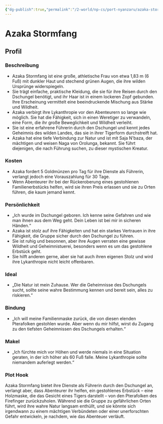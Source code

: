 ```yaml
---
{"dg-publish":true,"permalink":"/2-world/np-cs/port-nyanzaru/azaka-stormfang/"}
---
```



# Azaka Stormfang

## Profil

### Beschreibung

- Azaka Stormfang ist eine große, athletische Frau von etwa 1,83 m (6 Fuß) mit dunkler Haut und stechend grünen Augen, die ihre wilden Ursprünge widerspiegeln.
- Sie trägt einfache, praktische Kleidung, die sie für ihre Reisen durch den Dschungel benötigt, und ihr Haar ist in einem lockeren Zopf gebunden. Ihre Erscheinung vermittelt eine beeindruckende Mischung aus Stärke und Wildheit.
- Azaka verbirgt ihre Lykanthropie vor den Abenteurern so lange wie möglich. Sie hat die Fähigkeit, sich in einen Weretiger zu verwandeln, eine Form, die ihr große Beweglichkeit und Wildheit verleiht.
- Sie ist eine erfahrene Führerin durch den Dschungel und kennt jedes Geheimnis des wilden Landes, das sie in ihrer Tigerform durchstreift hat.
- Azaka hat eine tiefe Verbindung zur Natur und ist mit Saja N'baza, der mächtigen und weisen Naga von Orolunga, bekannt. Sie führt diejenigen, die nach Führung suchen, zu dieser mystischen Kreatur.

### Kosten

- Azaka fordert 5 Goldmünzen pro Tag für ihre Dienste als Führerin, verlangt jedoch eine Vorauszahlung für 30 Tage. 
- Wenn Abenteurer ihr bei der Rückeroberung eines gestohlenen Familienerbstücks helfen, wird sie ihren Preis erlassen und sie zu Orten führen, die kaum jemand kennt.

### Persönlichkeit

- „Ich wurde im Dschungel geboren. Ich kenne seine Gefahren und wie man ihnen aus dem Weg geht. Dein Leben ist bei mir in sicheren Händen.“
- Azaka ist stolz auf ihre Fähigkeiten und hat ein starkes Vertrauen in ihre Fähigkeit, die Gruppe sicher durch den Dschungel zu führen.
- Sie ist ruhig und besonnen, aber ihre Augen verraten eine gewisse Wildheit und Geheimnistuerei, besonders wenn es um das gestohlene Erbstück geht.
- Sie hilft anderen gerne, aber sie hat auch ihren eigenen Stolz und wird ihre Lykanthropie nicht leicht offenbaren.

### Ideal

- „Die Natur ist mein Zuhause. Wer die Geheimnisse des Dschungels sucht, sollte seine wahre Bestimmung kennen und bereit sein, alles zu riskieren.“

### Bindung

- „Ich will meine Familienmaske zurück, die von diesen elenden Pterafolken gestohlen wurde. Aber wenn du mir hilfst, wirst du Zugang zu den tiefsten Geheimnissen des Dschungels erhalten.“

### Makel

- „Ich fürchte mich vor Höhen und werde niemals in eine Situation geraten, in der ich höher als 60 Fuß falle. Meine Lykanthropie sollte niemandem auferlegt werden.“

### Plot Hook

Azaka Stormfang bietet ihre Dienste als Führerin durch den Dschungel an, verlangt aber, dass Abenteurer ihr helfen, ein gestohlenes Erbstück – eine Holzmaske, die das Gesicht eines Tigers darstellt – von den Pterafolken des Firefinger zurückzuholen. Während sie die Gruppe zu gefährlichen Orten führt, wird ihre wahre Natur langsam enthüllt, und sie könnte sich irgendwann zu einem mächtigen Verbündeten oder einer unerforschten Gefahr entwickeln, je nachdem, wie das Abenteuer verläuft.


```

```

